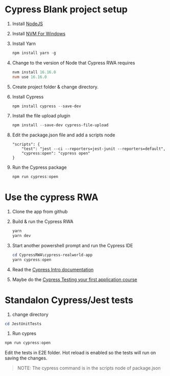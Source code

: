 # Cypress Blank project setup

1. Install [NodeJS](https://nodejs.org/en)
1. Install [NVM For Windows](https://github.com/coreybutler/nvm-windows/releases)
1. Install Yarn
    ```Powershell
    npm install yarn -g
    ```
1. Change to the version of Node that Cypress RWA requires
    ```powershell
    nvm install 16.16.0
    nvm use 16.16.0
    ```
1. Create project folder & change directory.
1. Install Cypress
    ```Powershell
    npm install cypress --save-dev
    ```
1. Install the file upload plugin
    ```Powershell
    npm install --save-dev cypress-file-upload
    ```

1. Edit the package.json file and add a scripts node
    ```
    "scripts": {
        "test": "jest --ci --reporters=jest-junit --reporters=default",
        "cypress:open": "cypress open"
    }
    ```
1. Run the Cypress package
    ```Powershell
    npm run cypress:open
    ```


# Use the cypress RWA
1. Clone the app from github

1. Build & run the Cypress RWA 
    ```powershell
    yarn
    yarn dev
    ```

1. Start another powershell prompt and run the Cypress IDE
    ```Powershell
    cd CypressRWA\cypress-realworld-app
    yarn cypress:open
    ```


1. Read the [Cypress Intro documentation](https://docs.cypress.io/guides/core-concepts/introduction-to-cypress)
1. Maybe do the [Cypress Testing your first application course](https://learn.cypress.io/testing-your-first-application
)

# Standalon Cypress/Jest tests

1. change directory
```powershell
cd JestUnitTests
```
1. Run cypres 
```Powershell
npm run cypress:open
```

Edit the tests in E2E folder. Hot reload is enabled so the tests will run on saving the changes.

>NOTE: The cypress command is in the scripts node of package.json
